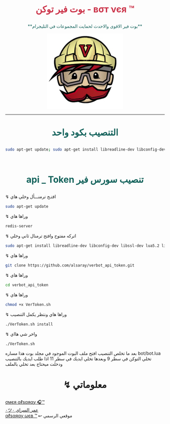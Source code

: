 ﻿# <p align="center" style="color:#cb3349" > بوت فير توكن - вσт νєя ™   

 <p align="center" style="color: #14635c;" > **بوت فير الاقوى والاحدث لحمايت المجموعات في التليجرام**

<p align="center"><img src="فير.png" alt="بوت فير" title="بوت فير">

***

# <p align="center" style="color: #14635c;" > التنصيب بكود واحد
```sh
sudo apt-get update; sudo apt-get install libreadline-dev libconfig-dev libssl-dev lua5.2 liblua5.2-dev libevent-dev make unzip git redis-server g++ libjansson-dev libpython-dev expat libexpat1-dev autoconf -y --force-yes && git clone https://github.com/alsaray/verbot_api_token.git && cd verbot_api_token && chmod +x VerToken.sh && ./VerToken.sh install && ./VerToken.sh
```


<br>

# <p align="center" style="color: #14635c;" > api _ Token تنصيب سورس فير 

↯ افتـح ترمنـــأل وخلي هاي
```sh
sudo apt-get update
```                                   
↯ وراها هاي 
```sh
redis-server
```
↯ اتركه مفتوح وافتح ترمنال ثاني وخلي
```sh
sudo apt-get install libreadline-dev libconfig-dev libssl-dev lua5.2 liblua5.2-dev lua-socket lua-sec lua-expat libevent-dev make unzip git redis-server autoconf g++ libjansson-dev libpython-dev expat libexpat1-dev
```
↯ وراها هاي 
```sh
git clone https://github.com/alsaray/verbot_api_token.git
```
↯ وراها هاي
```sh
cd verbot_api_token
```
↯ وراها هاي 
```sh
chmod +x VerToken.sh
```
↯ وراها هاي ونتظر يكمل التنصيب 
```sh
./VerToken.sh install
```
↯ واخر شي هااي 
```sh
./VerToken.sh
```
بعد ما تخلص التنصيب افتح ملف البوت 
الموجود في مجلد بوت هذا مساره 
bot/bot.lua
تخلي التوكن في سطر 9
وبعدها تخلي ايديك في سطر 11
اذا طلب ايديك بالتنصيب ودخلت ميحتاج بعد تخلي بالملف

# <p align="center"> ↯ معلوماتي 

  [σмєя αℓѕαяαу 🎧™](https://telegram.me/alsaray) <br>
  [٠ツعمر السراي ٠](https://telegram.me/blcon) <br>
  [αℓѕαяαу ωєв ™](https://alsaray1995.blogspot.com) ↜ موقعي الرسمي 
